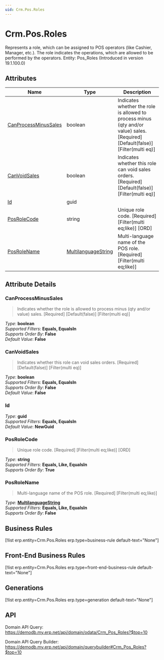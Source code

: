 ```yaml
---
uid: Crm.Pos.Roles
---
```

# Crm.Pos.Roles

Represents a role, which can be assigned to POS operators (like Cashier, Manager, etc.). The role indicates the operations, which are allowed to be performed by the operators. Entity: Pos_Roles (Introduced in version 19.1.100.0)

## Attributes

| Name | Type | Description |
| ---- | ---- | --- |
| [CanProcessMinusSales](Crm.Pos.Roles.md#canprocessminussales) | boolean | Indicates whether the role is allowed to process minus (qty and/or value) sales. [Required] [Default(false)] [Filter(multi eq)] 
| [CanVoidSales](Crm.Pos.Roles.md#canvoidsales) | boolean | Indicates whether this role can void sales orders. [Required] [Default(false)] [Filter(multi eq)] 
| [Id](Crm.Pos.Roles.md#id) | guid |  
| [PosRoleCode](Crm.Pos.Roles.md#posrolecode) | string | Unique role code. [Required] [Filter(multi eq;like)] [ORD] 
| [PosRoleName](Crm.Pos.Roles.md#posrolename) | [MultilanguageString](../data-types.md#multilanguagestring) | Multi-language name of the POS role. [Required] [Filter(multi eq;like)] 


## Attribute Details

### CanProcessMinusSales

> Indicates whether the role is allowed to process minus (qty and/or value) sales. [Required] [Default(false)] [Filter(multi eq)]

_Type_: **boolean**  
_Supported Filters_: **Equals, EqualsIn**  
_Supports Order By_: **False**  
_Default Value_: **False**  

### CanVoidSales

> Indicates whether this role can void sales orders. [Required] [Default(false)] [Filter(multi eq)]

_Type_: **boolean**  
_Supported Filters_: **Equals, EqualsIn**  
_Supports Order By_: **False**  
_Default Value_: **False**  

### Id

_Type_: **guid**  
_Supported Filters_: **Equals, EqualsIn**  
_Default Value_: **NewGuid**  

### PosRoleCode

> Unique role code. [Required] [Filter(multi eq;like)] [ORD]

_Type_: **string**  
_Supported Filters_: **Equals, Like, EqualsIn**  
_Supports Order By_: **True**  

### PosRoleName

> Multi-language name of the POS role. [Required] [Filter(multi eq;like)]

_Type_: **[MultilanguageString](../data-types.md#multilanguagestring)**  
_Supported Filters_: **Equals, Like, EqualsIn**  
_Supports Order By_: **False**  



## Business Rules

[!list erp.entity=Crm.Pos.Roles erp.type=business-rule default-text="None"]

## Front-End Business Rules

[!list erp.entity=Crm.Pos.Roles erp.type=front-end-business-rule default-text="None"]

## Generations

[!list erp.entity=Crm.Pos.Roles erp.type=generation default-text="None"]

## API

Domain API Query:
<https://demodb.my.erp.net/api/domain/odata/Crm_Pos_Roles?$top=10>

Domain API Query Builder:
<https://demodb.my.erp.net/api/domain/querybuilder#Crm_Pos_Roles?$top=10>

